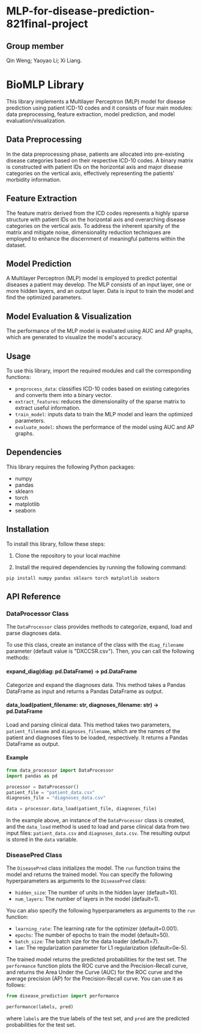 # MLP-for-disease-prediction-821final-project

## Group member

Qin Weng; Yaoyao Li; Xi Liang.

# BioMLP Library

This library implements a Multilayer Perceptron (MLP) model for disease prediction using patient ICD-10 codes and it consists of four main modules: data preprocessing, feature extraction, model prediction, and model evaluation/visualization.

## Data Preprocessing

In the data preprocessing phase, patients are allocated into pre-existing disease categories based on their respective ICD-10 codes. A binary matrix is constructed with patient IDs on the horizontal axis and major disease categories on the vertical axis, effectively representing the patients' morbidity information.

## Feature Extraction

The feature matrix derived from the ICD codes represents a highly sparse structure with patient IDs on the horizontal axis and overarching disease categories on the vertical axis. To address the inherent sparsity of the matrix and mitigate noise, dimensionality reduction techniques are employed to enhance the discernment of meaningful patterns within the dataset.

## Model Prediction

A Multilayer Perceptron (MLP) model is employed to predict potential diseases a patient may develop. The MLP consists of an input layer, one or more hidden layers, and an output layer. Data is input to train the model and find the optimized parameters.

## Model Evaluation & Visualization

The performance of the MLP model is evaluated using AUC and AP graphs, which are generated to visualize the model's accuracy.

## Usage

To use this library, import the required modules and call the corresponding functions:

- `preprocess_data`: classifies ICD-10 codes based on existing categories and converts them into a binary vector.
- `extract_features`: reduces the dimensionality of the sparse matrix to extract useful information.
- `train_model`: inputs data to train the MLP model and learn the optimized parameters.
- `evaluate_model`: shows the performance of the model using AUC and AP graphs.

## Dependencies

This library requires the following Python packages:

- numpy
- pandas
- sklearn
- torch
- matplotlib
- seaborn

## Installation

To install this library, follow these steps:

1. Clone the repository to your local machine

1. Install the required dependencies by running the following command:

```
pip install numpy pandas sklearn torch matplotlib seaborn
```

## API Reference

### DataProcessor Class

The `DataProcessor` class provides methods to categorize, expand, load and parse diagnoses data. 

To use this class, create an instance of the class with the `diag_filename` parameter (default value is "DXCCSR.csv"). Then, you can call the following methods:

#### expand_diag(diag: pd.DataFrame) -> pd.DataFrame

Categorize and expand the diagnoses data. This method takes a Pandas DataFrame as input and returns a Pandas DataFrame as output.

#### data_load(patient_filename: str, diagnoses_filename: str) -> pd.DataFrame

Load and parsing clinical data. This method takes two parameters, `patient_filename` and `diagnoses_filename`, which are the names of the patient and diagnoses files to be loaded, respectively. It returns a Pandas DataFrame as output.

#### Example

```python
from data_processor import DataProcessor
import pandas as pd

processor = DataProcessor()
patient_file = "patient_data.csv"
diagnoses_file = "diagnoses_data.csv"

data = processor.data_load(patient_file, diagnoses_file)
```

In the example above, an instance of the `DataProcessor` class is created, and the `data_load` method is used to load and parse clinical data from two input files: `patient_data.csv` and `diagnoses_data.csv`. The resulting output is stored in the `data` variable.

### DiseasePred Class

The `DiseasePred` class initializes the model. The `run` function trains the model and returns the trained model. You can specify the following hyperparameters as arguments to the `DiseasePred` class:

* `hidden_size`: The number of units in the hidden layer (default=10).
* `num_layers`: The number of layers in the model (default=1).

You can also specify the following hyperparameters as arguments to the `run` function:

* `learning_rate`: The learning rate for the optimizer (default=0.001).
* `epochs`: The number of epochs to train the model (default=50).
* `batch_size`: The batch size for the data loader (default=7).
* `lam`: The regularization parameter for L1 regularization (default=0e-5).

The trained model returns the predicted probabilities for the test set. The `performance` function plots the ROC curve and the Precision-Recall curve, and returns the Area Under the Curve (AUC) for the ROC curve and the average precision (AP) for the Precision-Recall curve. You can use it as follows:

```python
from disease_prediction import performance

performance(labels, pred)
```

where `labels` are the true labels of the test set, and `pred` are the predicted probabilities for the test set.
